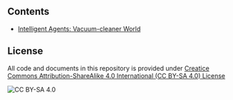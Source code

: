 <!-- #region -->
## Contents

* [Intelligent Agents: Vacuum-cleaner World](simple_randomized_agent.ipynb)


## License
All code and documents in this repository is provided under [Creatice Commons Attribution-ShareAlike 4.0 International (CC BY-SA 4.0) License](https://creativecommons.org/licenses/by-sa/4.0/)

![CC BY-SA 4.0](https://licensebuttons.net/l/by-sa/3.0/88x31.png)
<!-- #endregion -->

```python

```
